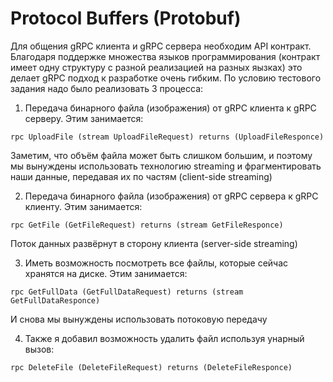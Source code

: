 # Protocol Buffers (Protobuf)

Для общения gRPC клиента и gRPC сервера необходим API контракт. Благодаря поддержке множества языков программирования (контракт имеет одну структуру с разной реализацией на разных яызках) это делает gRPC подход к разработке очень гибким. По условию тестового задания надо было реализовать 3 процесса:

1. Передача бинарного файла (изображения) от gRPC клиента к gRPC серверу. Этим занимается:

```rpc UploadFile (stream UploadFileRequest) returns (UploadFileResponce)```

Заметим, что объём файла может быть слишком большим, и поэтому мы вынуждены использовать технологию streaming и фрагментировать наши данные, передавая их по частям (client-side streaming)

2. Передача бинарного файла (изображения) от gRPC сервера к gRPC клиенту. Этим занимается:

```rpc GetFile (GetFileRequest) returns (stream GetFileResponce)```

Поток данных развёрнут в сторону клиента (server-side streaming)

3. Иметь возможность посмотреть все файлы, которые сейчас хранятся на диске. Этим занимается:

```rpc GetFullData (GetFullDataRequest) returns (stream GetFullDataResponce)```

И снова мы вынуждены использовать потоковую передачу

4. Также я добавил возможность удалить файл используя унарный вызов:

```rpc DeleteFile (DeleteFileRequest) returns (DeleteFileResponce)```
